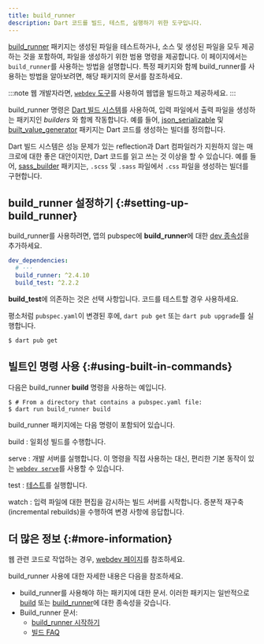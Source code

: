 ```yaml
---
title: build_runner
description: Dart 코드를 빌드, 테스트, 실행하기 위한 도구입니다.
---
```


[build_runner][] 패키지는 생성된 파일을 테스트하거나, 
소스 및 생성된 파일을 모두 제공하는 것을 포함하여, 
파일을 생성하기 위한 범용 명령을 제공합니다. 
이 페이지에서는 `build_runner`를 사용하는 방법을 설명합니다. 
특정 패키지와 함께 build_runner를 사용하는 방법을 알아보려면, 
해당 패키지의 문서를 참조하세요.

:::note
웹 개발자라면, [`webdev` 도구][webdev]를 사용하여 웹앱을 빌드하고 제공하세요.
:::

build_runner 명령은 [Dart 빌드 시스템][build]를 사용하여, 
입력 파일에서 출력 파일을 생성하는 패키지인 _builders_ 와 함께 작동합니다. 
예를 들어, [json_serializable][] 및 [built_value_generator][] 패키지는 
Dart 코드를 생성하는 빌더를 정의합니다.

Dart 빌드 시스템은 성능 문제가 있는 reflection과 
Dart 컴파일러가 지원하지 않는 매크로에 대한 좋은 대안이지만, 
Dart 코드를 읽고 쓰는 것 이상을 할 수 있습니다. 
예를 들어, [sass_builder][] 패키지는, 
`.scss` 및 `.sass` 파일에서 `.css` 파일을 생성하는 빌더를 구현합니다.

## build_runner 설정하기 {:#setting-up-build_runner}

build_runner를 사용하려면, 
앱의 pubspec에 **build_runner**에 대한 [dev 종속성][dev dependency]을 추가하세요.

<?code-excerpt "build_runner_usage/pubspec.yaml" from="dev_dependencies" to="build_test" replace="/args.*/# ···/g"?>
```yaml
dev_dependencies:
  # ···
  build_runner: ^2.4.10
  build_test: ^2.2.2
```

**build_test**에 의존하는 것은 선택 사항입니다. 코드를 테스트할 경우 사용하세요.

평소처럼 `pubspec.yaml`이 변경된 후에, `dart pub get` 또는 `dart pub upgrade`를 실행합니다.

```console
$ dart pub get
```

## 빌트인 명령 사용 {:#using-built-in-commands}

다음은 build_runner **build** 명령을 사용하는 예입니다.

```console
$ # From a directory that contains a pubspec.yaml file:
$ dart run build_runner build
```

build_runner 패키지에는 다음 명령이 포함되어 있습니다.

build
: 일회성 빌드를 수행합니다.

serve
: 개발 서버를 실행합니다. 
  이 명령을 직접 사용하는 대신, 
  편리한 기본 동작이 있는 [`webdev serve`][webdev serve]를 사용할 수 있습니다.

test
: [테스트][tests]를 실행합니다.

watch
: 입력 파일에 대한 편집을 감시하는 빌드 서버를 시작합니다. 
  증분적 재구축(incremental rebuilds)을 수행하여 변경 사항에 응답합니다.

## 더 많은 정보 {:#more-information}

웹 관련 코드로 작업하는 경우, [webdev 페이지][webdev]를 참조하세요.

build_runner 사용에 대한 자세한 내용은 다음을 참조하세요.

- build_runner를 사용해야 하는 패키지에 대한 문서. 
  이러한 패키지는 일반적으로 [build][on build] 또는 [build_runner][on build_runner.]에 대한 종속성을 갖습니다.
- Build_runner 문서:
  - [build_runner 시작하기][Getting started with build_runner]
  - [빌드 FAQ][Build FAQ]

[build]: {{site.repo.dart.org}}/build
[Build FAQ]: {{site.repo.dart.org}}/build/blob/master/docs/faq.md
[build_runner]: {{site.pub-pkg}}/build_runner
[built_value_generator]: {{site.pub-pkg}}/built_value_generator
[dev dependency]: /tools/pub/dependencies#dev-dependencies
[Getting started with build_runner]: {{site.repo.dart.org}}/build/blob/master/docs/getting_started.md
[json_serializable]: {{site.pub-pkg}}/json_serializable
[on build]: {{site.pub-pkg}}?q=dependency%3Abuild
[on build_runner.]: {{site.pub-pkg}}?q=dependency%3Abuild_runner
[sass_builder]: {{site.pub-pkg}}/sass_builder
[tests]: /guides/testing
[webdev]: /tools/webdev
[webdev serve]: /tools/webdev#serve
